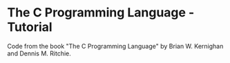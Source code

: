 # The C Programming Language - Tutorial

Code from the book "The C Programming Language" by Brian W. Kernighan and Dennis M. Ritchie.